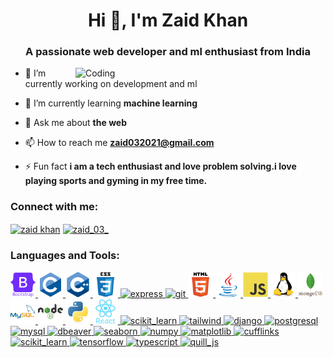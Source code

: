 
<h1 align="center">Hi 👋, I'm Zaid Khan</h1>
<h3 align="center">A passionate web developer and ml enthusiast from India</h3>
<img align="right" alt="Coding" width="400" src="https://camo.githubusercontent.com/e99ebbea9b97b0eb6c21ec49247354c453de695c1586178666e02e05fb3aca6c/68747470733a2f2f692e67697068792e636f6d2f6d656469612f38333648694a633770677a7938694e58436e2f67697068792e676966">

- 🔭 I’m currently working on development and ml

- 🌱 I’m currently learning **machine learning**

- 💬 Ask me about **the web**

- 📫 How to reach me **zaid032021@gmail.com**

- ⚡ Fun fact **i am a tech enthusiast and love problem solving.i love playing sports and gyming in my free time.**

<h3 align="left">Connect with me:</h3>
<p align="left">
<a href="https://www.linkedin.com/in/zaid-khan-903228238/" target="blank"><img align="center" src="https://tse3.mm.bing.net/th?id=OIP.QkU0Vf5aO5Gv8Yf4rXc4qwHaHa&pid=Api&P=0&h=180" alt="zaid khan" height="30" width="40" /></a>
<a href="https://instagram.com/zaid_03_" target="blank"><img align="center" src="https://raw.githubusercontent.com/rahuldkjain/github-profile-readme-generator/master/src/images/icons/Social/instagram.svg" alt="zaid_03_" height="30" width="40" /></a>
</p>

<h3 align="left">Languages and Tools:</h3>
<p align="left"> <a href="https://getbootstrap.com" target="_blank" rel="noreferrer"> <img src="https://raw.githubusercontent.com/devicons/devicon/master/icons/bootstrap/bootstrap-plain-wordmark.svg" alt="bootstrap" width="40" height="40"/> </a> <a href="https://www.cprogramming.com/" target="_blank" rel="noreferrer"> <img src="https://raw.githubusercontent.com/devicons/devicon/master/icons/c/c-original.svg" alt="c" width="40" height="40"/> </a> <a href="https://www.w3schools.com/cpp/" target="_blank" rel="noreferrer"> <img src="https://raw.githubusercontent.com/devicons/devicon/master/icons/cplusplus/cplusplus-original.svg" alt="cplusplus" width="40" height="40"/> </a> <a href="https://www.w3schools.com/css/" target="_blank" rel="noreferrer"> <img src="https://raw.githubusercontent.com/devicons/devicon/master/icons/css3/css3-original-wordmark.svg" alt="css3" width="40" height="40"/> </a> <a href="https://expressjs.com" target="_blank" rel="noreferrer"> <img src="https://tse1.mm.bing.net/th?id=OIP.PYFenF8wi-NlA09hhWOwhwHaEA&pid=Api&P=0&h=180" alt="express" width="40" height="40"/> </a> <a href="https://git-scm.com/" target="_blank" rel="noreferrer"> <img src="https://www.vectorlogo.zone/logos/git-scm/git-scm-icon.svg" alt="git" width="40" height="40"/> </a> <a href="https://www.w3.org/html/" target="_blank" rel="noreferrer"> <img src="https://raw.githubusercontent.com/devicons/devicon/master/icons/html5/html5-original-wordmark.svg" alt="html5" width="40" height="40"/> </a> <a href="https://www.java.com" target="_blank" rel="noreferrer"> <img src="https://raw.githubusercontent.com/devicons/devicon/master/icons/java/java-original.svg" alt="java" width="40" height="40"/> </a> <a href="https://developer.mozilla.org/en-US/docs/Web/JavaScript" target="_blank" rel="noreferrer"> <img src="https://raw.githubusercontent.com/devicons/devicon/master/icons/javascript/javascript-original.svg" alt="javascript" width="40" height="40"/> </a> <a href="https://www.linux.org/" target="_blank" rel="noreferrer"> <img src="https://raw.githubusercontent.com/devicons/devicon/master/icons/linux/linux-original.svg" alt="linux" width="40" height="40"/> </a> <a href="https://www.mongodb.com/" target="_blank" rel="noreferrer"> <img src="https://raw.githubusercontent.com/devicons/devicon/master/icons/mongodb/mongodb-original-wordmark.svg" alt="mongodb" width="40" height="40"/> </a> <a href="https://www.mysql.com/" target="_blank" rel="noreferrer"> <img src="https://raw.githubusercontent.com/devicons/devicon/master/icons/mysql/mysql-original-wordmark.svg" alt="mysql" width="40" height="40"/> </a> <a href="https://nodejs.org" target="_blank" rel="noreferrer"> <img src="https://raw.githubusercontent.com/devicons/devicon/master/icons/nodejs/nodejs-original-wordmark.svg" alt="nodejs" width="40" height="40"/> </a> <a href="https://www.python.org" target="_blank" rel="noreferrer"> <img src="https://raw.githubusercontent.com/devicons/devicon/master/icons/python/python-original.svg" alt="python" width="40" height="40"/> </a> <a href="https://reactjs.org/" target="_blank" rel="noreferrer"> <img src="https://raw.githubusercontent.com/devicons/devicon/master/icons/react/react-original-wordmark.svg" alt="react" width="40" height="40"/> </a> <a href="https://scikit-learn.org/" target="_blank" rel="noreferrer"> <img src="https://upload.wikimedia.org/wikipedia/commons/0/05/Scikit_learn_logo_small.svg" alt="scikit_learn" width="40" height="40"/> </a> <a href="https://tailwindcss.com/" target="_blank" rel="noreferrer"> <img src="https://www.vectorlogo.zone/logos/tailwindcss/tailwindcss-icon.svg" alt="tailwind" width="40" height="40"/> </a
  <!-- Add Django -->
 <a href="https://www.djangoproject.com/" target="_blank" rel="noreferrer">
    <img src="https://www.fullstackpython.com/img/logos/django.png" alt="django" width="40" height="40"/>
</a>

  <!-- Add PostgreSQL -->
  <a href="https://www.postgresql.org/" target="_blank" rel="noreferrer">
    <img src="https://www.postgresql.org/media/img/about/press/elephant.png" alt="postgresql" width="40" height="40"/>
</a>

  <!-- Add MySQL -->
  <a href="https://www.mysql.com/" target="_blank" rel="noreferrer">
    <img src="https://www.mysql.com/common/logos/logo-mysql-170x115.png" alt="mysql" width="40" height="40"/>
</a>

  <!-- Add DBeaver -->
  <a href="https://dbeaver.io/" target="_blank" rel="noreferrer">
    <img src="https://dbeaver.io/wp-content/uploads/2015/09/beaver-head.png" alt="dbeaver" width="40" height="40"/>
</a>

  <!-- Add Seaborn -->
  <a href="https://seaborn.pydata.org/" target="_blank" rel="noreferrer">
    <img src="https://seaborn.pydata.org/_static/logo-wide-lightbg.svg" alt="seaborn" width="40" height="40"/>
</a>



  <!-- Add NumPy -->
  <a href="https://numpy.org/" target="_blank" rel="noreferrer">
    <img src="https://numpy.org/images/logos/numpy.svg" alt="numpy" width="40" height="40"/>
</a>


  <!-- Add Matplotlib -->
 <a href="https://matplotlib.org/" target="_blank" rel="noreferrer">
    <img src="https://matplotlib.org/stable/_static/logo2_compressed.svg" alt="matplotlib" width="40" height="40"/>
</a>

  <!-- Add Cufflinks -->
  <a href="https://plotly.com/python/cufflinks/" target="_blank" rel="noreferrer">
    <img src="cufflinks_image_url" alt="cufflinks" width="40" height="40"/>
  </a>
  <!-- Add Scikit-learn -->
  <a href="https://scikit-learn.org/" target="_blank" rel="noreferrer">
    <img src="scikit_learn_image_url" alt="scikit_learn" width="40" height="40"/>
  </a>
  <!-- Add TensorFlow -->
 <a href="https://www.tensorflow.org/" target="_blank" rel="noreferrer">
    <img src="https://www.tensorflow.org/images/tf_logo_social.png" alt="tensorflow" width="40" height="40"/>
</a>

  <!-- Add TypeScript -->
 <a href="https://www.typescriptlang.org/" target="_blank" rel="noreferrer">
    <img src="https://www.typescriptlang.org/icons/icon-48x48.png" alt="typescript" width="40" height="40"/>
</a>

  <!-- Add Quill.js -->
 <a href="https://quilljs.com/" target="_blank" rel="noreferrer">
    <img src="https://quilljs.com/assets/images/logo.svg" alt="quill_js" width="40" height="40"/>
</a>

</p>
